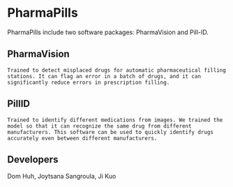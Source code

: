 # PharmaPills
PharmaPills include two software packages: PharmaVision and Pill-ID.

## PharmaVision
    Trained to detect misplaced drugs for automatic pharmaceutical filling stations. It can flag an error in a batch of drugs, and it can significantly reduce errors in prescription filling.
    
## PillID
    Trained to identify different medications from images. We trained the model so that it can recognize the same drug from different manufacturers. This software can be used to quickly identify drugs accurately even between different manufacturers.

## Developers
Dom Huh, Joytsana Sangroula, Ji Kuo
